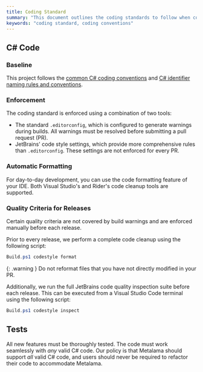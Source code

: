 ```yaml
---
title: Coding Standard
summary: "This document outlines the coding standards to follow when contributing to the Metalama project."
keywords: "coding standard, coding conventions"
---
```


## C# Code

### Baseline

This project follows the [common C# coding conventions](https://learn.microsoft.com/en-us/dotnet/csharp/fundamentals/coding-style/coding-conventions) and [C# identifier naming rules and conventions](https://learn.microsoft.com/en-us/dotnet/csharp/fundamentals/coding-style/identifier-names).

### Enforcement

The coding standard is enforced using a combination of two tools:

- The standard `.editorconfig`, which is configured to generate warnings during builds. All warnings must be resolved before submitting a pull request (PR).
- JetBrains' code style settings, which provide more comprehensive rules than `.editorconfig`. These settings are not enforced for every PR.

### Automatic Formatting

For day-to-day development, you can use the code formatting feature of your IDE. Both Visual Studio's and Rider's code cleanup tools are supported.

### Quality Criteria for Releases

Certain quality criteria are not covered by build warnings and are enforced manually before each release.

Prior to every release, we perform a complete code cleanup using the following script:

```powershell
Build.ps1 codestyle format
```

{: .warning }
Do not reformat files that you have not directly modified in your PR.

Additionally, we run the full JetBrains code quality inspection suite before each release. This can be executed from a Visual Studio Code terminal using the following script:

```powershell
Build.ps1 codestyle inspect
```

## Tests

All new features must be thoroughly tested. The code must work seamlessly with _any_ valid C# code. Our policy is that Metalama should support _all_ valid C# code, and users should never be required to refactor their code to accommodate Metalama.